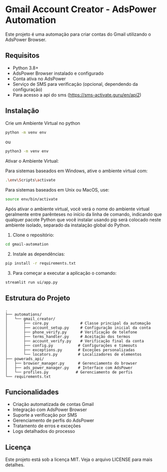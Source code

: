 # Gmail Account Creator - AdsPower Automation

Este projeto é uma automação para criar contas do Gmail utilizando o AdsPower Browser.

## Requisitos

- Python 3.8+
- AdsPower Browser instalado e configurado
- Conta ativa no AdsPower
- Serviço de SMS para verificação (opcional, dependendo da configuração)
- Para acesso a api do sms (https://sms-activate.guru/en/api2)

## Instalação
Crie um Ambiente Virtual no python

```bash
python -m venv env
```
ou 
```bash
python3 -m venv env

```
Ativar o Ambiente Virtual:

Para sistemas baseados em Windows, ative o ambiente virtual com:
```bash
.\env\Scripts\activate
```

Para sistemas baseados em Unix ou MacOS, use:
```bash
source env/bin/activate
```
Após ativar o ambiente virtual, você verá o nome do ambiente virtual geralmente entre parênteses no início da linha de comando, indicando que qualquer pacote Python que você instalar usando pip será colocado neste ambiente isolado, separado da instalação global do Python.

1. Clone o repositório:
```bash
cd gmail-automation
```

2. Instale as dependências:
```bash
pip install -r requirements.txt
```

3. Para começar a executar a aplicação o comando:
```bash
streamlit run ui/app.py
```

## Estrutura do Projeto

```
.
├── automations/
│   └── gmail_creator/
│       ├── core.py              # Classe principal da automação
│       ├── account_setup.py     # Configuração inicial da conta
│       ├── phone_verify.py      # Verificação de telefone
│       ├── terms_handler.py     # Aceitação dos termos
│       ├── account_verify.py    # Verificação final da conta
│       ├── config.py           # Configurações e timeouts
│       ├── exceptions.py       # Exceções personalizadas
│       └── locators.py         # Localizadores de elementos
├── powerads_api/
│   ├── browser_manager.py      # Gerenciamento do browser
│   ├── ads_power_manager.py    # Interface com AdsPower
│   └── profiles.py            # Gerenciamento de perfis
└── requirements.txt
```


## Funcionalidades

- Criação automatizada de contas Gmail
- Integração com AdsPower Browser
- Suporte a verificação por SMS
- Gerenciamento de perfis do AdsPower
- Tratamento de erros e exceções
- Logs detalhados do processo

## Licença

Este projeto está sob a licença MIT. Veja o arquivo LICENSE para mais detalhes.
